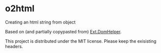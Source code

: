 o2html
======

Creating an html string from object

Based on (and partially copypasted from) [Ext.DomHelper](http://docs.sencha.com/core/manual/).

This project is distributed under the MIT license. Please keep the exisisting headers.
